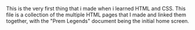 This is the very first thing that i made when i learned HTML and CSS.
This file is a collection of the multiple HTML pages that I made and linked them together, with the "Prem Legends" document being the initial home screen.
